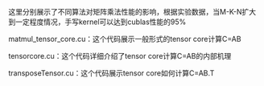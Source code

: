 这里分别展示了不同算法对矩阵乘法性能的影响，根据实验数据，当M-K-N扩大到一定程度情况，手写kernel可以达到cublas性能的95%

matmul_tensor_core.cu：这个代码展示一般形式的tensor core计算C=AB

tensorcore.cu：这个代码详细介绍了tensor core计算C=AB的内部机理

transposeTensor.cu：这个代码展示tensor core如何计算C=AB.T